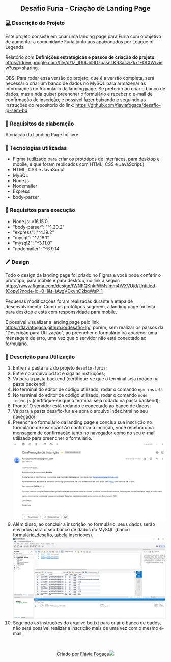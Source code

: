 <h2 align="center"> Desafio Furia - Criação de Landing Page </h2>

### 💻 Descrição do Projeto

Este projeto consiste em criar uma landing page para Furia com o objetivo de aumentar a comunidade Furia junto aos apaixonados por League of Legends.

Relatório com **Definições estratégicas e passos de criação do projeto**: https://drive.google.com/file/d/1Z_ID0Uhl9DzuasnLKR3aszjZkx1FOCtW/view?usp=sharing.

OBS: Para rodar essa versão do projeto, que é a versão completa, será necessário criar um banco de dados no MySQL para armazenar as informações do formulário da landing page. Se preferir não criar o banco de dados, mas ainda quiser preencher o formulário e receber o e-mail de confirmação de inscrição, é possível fazer baixando e seguindo as instruções do repositório do link: https://github.com/flaviafogaca/desafio-lp-sem-bd.

### 📝 Requisitos de elaboração 

A criação da Landing Page foi livre.

### 🚀 Tecnologias utilizadas 

<ul>
    <li>Figma (utilizado para criar os protótipos de interfaces, para desktop e mobile, e que foram replicados com HTML, CSS e JavaScript.)
    <li>HTML, CSS e JavaScript 
    <li>MySQL
    <li>Node.js 
    <li>Nodemailer
    <li>Express
    <li>body-parser
</ul>

### 📝 Requisitos para execução 

<ul>
    <li>Node.js: v16.15.0</li> 
    <li>"body-parser": "^1.20.2"</li> 
    <li>"express": "^4.19.2"</li> 
    <li>"mysql": "^2.18.1"</li> 
    <li>"mysql2": "^3.11.0"</li> 
    <li>"nodemailer": "^6.9.14</li> 
</ul>

### 🖊️ Design

Todo o design da landing page foi criado no Figma e você pode conferir o protótipo, para mobile e para desktop, no link a seguir: https://www.figma.com/design/tWNFQKnkfWMsImm4WXVUjd/Untitled-(Copy)?node-id=0-1&t=iAygVDxvhC2bqWsP-1

Pequenas modificações foram realizadas durante a etapa de desenvolvimento. Como os protótipos sugerem, a landing page foi feita para desktop e está com responsvidade para mobile. 

É possível visualizar a landing page pelo link https://flaviafogaca.github.io/desafio-lp/, porém, sem realizar os passos da "Descrição para Utilização", ao preencher o formulário irá aparecer uma mensagem de erro, uma vez que o servidor não está conectado ao formulário. 

### 📣 Descrição para Utilização 

1. Entre na pasta raíz do projeto `desafio-furia`;
2. Entre no arquivo bd.txt e siga as instruções;
3. Vá para a pasta backend (certifique-se que o terminal seja rodado na pasta backend);
4. No terminal do editor de código utilizado, rodar o comando `npm install`
5. No terminal do editor de código utilizado, rodar o comando `node index.js` (certifique-se que o terminal seja rodado na pasta backend);
6. Pronto! O servidor está rodando e conectado ao banco de dados;
7. Vá para a pasta desafio-furia e abra o arquivo index.html no seu navegador;
8. Preencha o formulário da landing page e conclua sua inscrição no formulário de inscrição! Ao confirmar a incrição, você recebrá uma mensagem de confirmação tanto no navegador como no seu e-mail utilizado para preencher o formulário.
![email recebido após realizar a inscrição](src/assets/print/print_email.png)
9. Além disso, ao concluir a inscrição no formulário, seus dados serão enviados para o seu banco de dados do MySQL (banco formulario_desafio, tabela inscricoes).
![banco de dados](src/assets/print/print_bd.png)
10. Seguindo as instruções do arquivo bd.txt para criar o banco de dados, não será possível realizar a inscrição mais de uma vez com o mesmo e-mail.

</br>
<p align="center">
  <a href="https://github.com/flaviafogaca">Criado por Flávia Fogaça<img src="https://github.githubassets.com/images/icons/emoji/octocat.png"></a>
</p>
